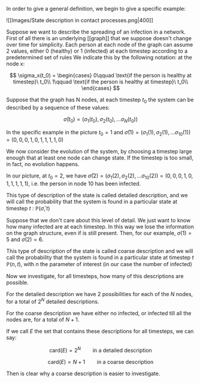 In order to give a general definition, we begin to give a specific example:

![[Images/State description in contact processes.png|400]]

Suppose we want to describe the spreading of an infection in a network.
First of all there is an underlying [[graph]] that we suppose doesn't change over time for simplicity.
Each person at each node of the graph can assume 2 values, either 0 (healthy) or 1 (infected) at each timestep according to a predetermined set of rules
We indicate this by the following notation: at the node x:

$$ \sigma_x(t_0) = 
\begin{cases}
0\qquad \text{if the person is healthy at timestep}\ t_0\\
1\qquad \text{if the person is healthy at timestep}\ t_0\\
\end{cases} $$

Suppose that the graph has N nodes, at each timestep $t_0$ the system can be described by a sequence of these values:

$$ \bar{\sigma}(t_0) = (\sigma_1(t_0), \sigma_2(t_0), \dots \sigma_N(t_0)) $$

In the specific example in the picture $t_0=1$ and $\bar{\sigma}(1) = (\sigma_1(1), \sigma_2(1), \dots \sigma_{10}(1))=(0,0,0,1,0,1,1,1,1,0)$

We now consider the evolution of the system, by choosing a timestep large enough that at least one node can change state. If the timestep is too small, in fact, no evolution happens.

In our picture, at $t_0=2$, we have $\bar{\sigma}(2) = (\sigma_1(2), \sigma_2(2), \dots \sigma_{10}(2))=(0,0,0,1,0,1,1,1,1,1)$, i.e. the person in node 10 has been infected.

This type of description of the state is called detailed description, and we will call the probability that the system is found in a particular state at timestep $t$ :  $\mathbb{P}(\bar{\sigma}, t)$

Suppose that we don't care about this level of detail. We just want to know how many infected are at each timestep. In this way we lose the information on the graph structure, even if is still present.
Then, for our example, $\sigma(1)=5$ and $\sigma(2)=6$.

This type of description of the state is called coarse description and we will call the probability that the system is found in a particular state at timestep $t$ $\mathbb{P}(n, t)$, with $n$ the parameter of interest (in our case the number of infected)

Now we investigate, for all timesteps, how many of this descriptions are possible.

For the detailed description we have 2 possibilities for each of the $N$ nodes, for a total of $2^N$ detailed descriptions.

For the coarse description we have either no infected, or infected till all the nodes are, for a total of $N+1$.

If we call $E$ the set that contains these descriptions for all timesteps, we can say:

$$\text{card}(E) = 2^N \qquad \text{in a detailed description}$$

$$\text{card}(E) = N+1 \qquad \text{in a coarse description}$$

Then is clear why a coarse description is easier to investigate.